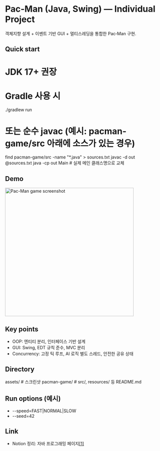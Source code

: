 # Pac-Man (Java, Swing) — Individual Project

객체지향 설계 + 이벤트 기반 GUI + 멀티스레딩을 통합한 Pac‑Man 구현.

## Quick start
# JDK 17+ 권장
# Gradle 사용 시
./gradlew run

# 또는 순수 javac (예시: pacman-game/src 아래에 소스가 있는 경우)
find pacman-game/src -name "*.java" > sources.txt
javac -d out @sources.txt
java -cp out Main   # 실제 메인 클래스명으로 교체

## Demo
<img src="assets/pacman-game-screenshot.png" width="420" alt="Pac-Man game screenshot" />

## Key points
- OOP: 엔티티 분리, 인터페이스 기반 설계
- GUI: Swing, EDT 규칙 준수, MVC 분리
- Concurrency: 고정 틱 루프, AI 로직 별도 스레드, 안전한 공유 상태

## Directory
assets/                  # 스크린샷
pacman-game/             # src/, resources/ 등
README.md

## Run options (예시)
- --speed=FAST|NORMAL|SLOW
- --seed=42

## Link
- Notion 정리: 자바 프로그래밍 페이지[[1]](https://www.notion.so/052f54c39c5448d8baf1e403326f9e0e)
